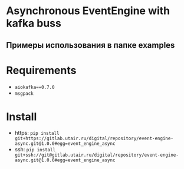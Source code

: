 # Asynchronous EventEngine with kafka buss

## Примеры использования в папке examples

# Requirements

- `aiokafka==0.7.0`
- `msgpack`

# Install

- https: ``pip install git+https://gitlab.utair.ru/digital/repository/event-engine-async.git@1.0.0#egg=event_engine_async``
- ssh: ``pip install git+ssh://git@gitlab.utair.ru/digital/repository/event-engine-async.git@1.0.0#egg=event_engine_async
``